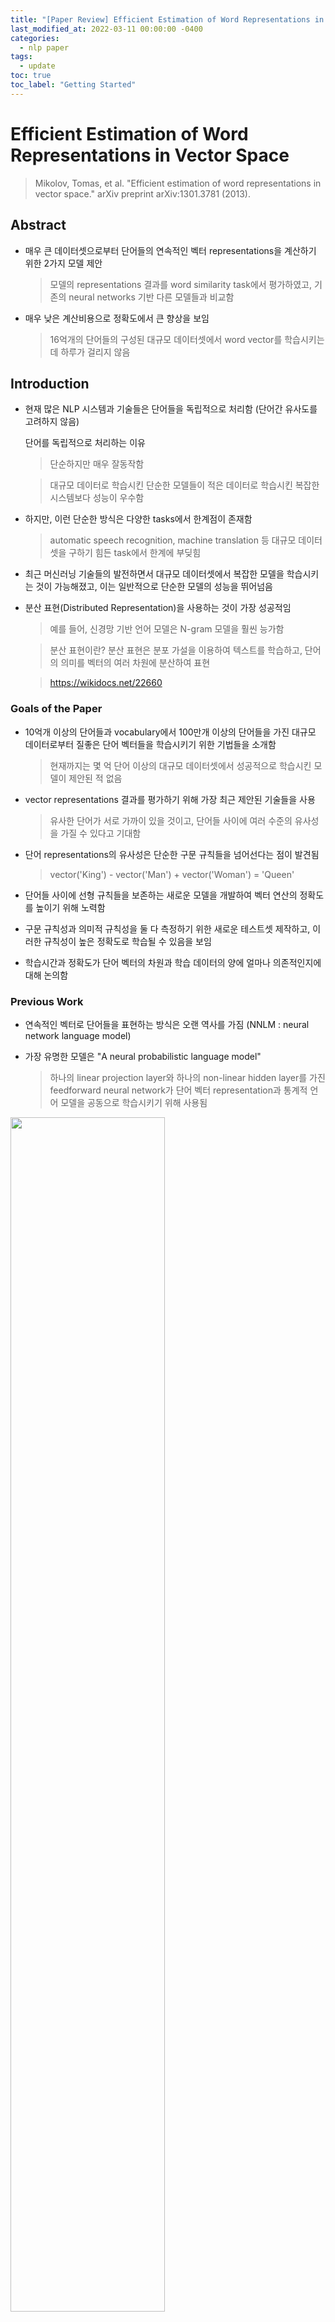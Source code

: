 ```yaml
---
title: "[Paper Review] Efficient Estimation of Word Representations in Vector Space"
last_modified_at: 2022-03-11 00:00:00 -0400
categories: 
  - nlp paper
tags:
  - update
toc: true
toc_label: "Getting Started"
---
```


# Efficient Estimation of Word Representations in Vector Space
> Mikolov, Tomas, et al. "Efficient estimation of word representations in vector space." arXiv preprint arXiv:1301.3781 (2013).

## Abstract

* 매우 큰 데이터셋으로부터 단어들의 연속적인 벡터 representations을 계산하기 위한 2가지 모델 제안

  > 모델의 representations 결과를 word similarity task에서 평가하였고, 기존의 neural networks 기반 다른 모델들과 비교함

* 매우 낮은 계산비용으로 정확도에서 큰 향상을 보임

  > 16억개의 단어들의 구성된 대규모 데이터셋에서 word vector를 학습시키는데 하루가 걸리지 않음

## Introduction

* 현재 많은 NLP 시스템과 기술들은 단어들을 독립적으로 처리함 (단어간 유사도를 고려하지 않음)

  단어를 독립적으로 처리하는 이유

  > 단순하지만 매우 잘동작함

  > 대규모 데이터로 학습시킨 단순한 모델들이 적은 데이터로 학습시킨 복잡한 시스템보다 성능이 우수함
  
* 하지만, 이런 단순한 방식은 다양한 tasks에서 한계점이 존재함

  > automatic speech recognition, machine translation 등 대규모 데이터셋을 구하기 힘든 task에서 한계에 부딪힘
  
* 최근 머신러닝 기술들의 발전하면서 대규모 데이터셋에서 복잡한 모델을 학습시키는 것이 가능해졌고, 이는 일반적으로 단순한 모델의 성능을 뛰어넘음

* 분산 표현(Distributed Representation)을 사용하는 것이 가장 성공적임

  > 예를 들어, 신경망 기반 언어 모델은 N-gram 모델을 훨씬 능가함

  > 분산 표현이란? 분산 표현은 분포 가설을 이용하여 텍스트를 학습하고, 단어의 의미를 벡터의 여러 차원에 분산하여 표현 

  > https://wikidocs.net/22660 

### Goals of the Paper

* 10억개 이상의 단어들과 vocabulary에서 100만개 이상의 단어들을 가진 대규모 데이터로부터 질좋은 단어 벡터들을 학습시키기 위한 기법들을 소개함

  > 현재까지는 몇 억 단어 이상의 대규모 데이터셋에서 성공적으로 학습시킨 모델이 제안된 적 없음

* vector representations 결과를 평가하기 위해 가장 최근 제안된 기술들을 사용

  > 유사한 단어가 서로 가까이 있을 것이고, 단어들 사이에 여러 수준의 유사성을 가질 수 있다고 기대함

* 단어 representations의 유사성은 단순한 구문 규칙들을 넘어선다는 점이 발견됨

  > vector('King') - vector('Man') + vector('Woman') = 'Queen' 

* 단어들 사이에 선형 규칙들을 보존하는 새로운 모델을 개발하여 벡터 연산의 정확도를 높이기 위해 노력함

* 구문 규칙성과 의미적 규칙성을 둘 다 측정하기 위한 새로운 테스트셋 제작하고, 이러한 규칙성이 높은 정확도로 학습될 수 있음을 보임

* 학습시간과 정확도가 단어 벡터의 차원과 학습 데이터의 양에 얼마나 의존적인지에 대해 논의함

### Previous Work

* 연속적인 벡터로 단어들을 표현하는 방식은 오랜 역사를 가짐 (NNLM : neural network language model)

* 가장 유명한 모델은 "A neural probabilistic language model"

  > 하나의 linear projection layer와 하나의 non-linear hidden layer를 가진 feedforward neural network가 단어 벡터 representation과 통계적 언어 모델을 공동으로 학습시키기 위해 사용됨

<img src="/assets/img/Word2vec/ref1.JPG" width="70%" height="70%">

* 또 다른 흥미로운 NNLM 모델은 하나의 hidden layer를 가진 neural network를 사용하여 단어 벡터를 학습하고, 학습된 단어 벡터가 NNLM을 학습시키기 위해 사용되는 two-step 모델

  > 연구에서 이러한 구조를 확장하였고, 첫번째 step에 초점을 둠

* 단어 벡터가 많은 NLP 응용 프로그램을 개선하고 단순화하는 데 사용될 수 있음이 밝혀지면서, 단어 벡터 추정이 다양한 모델을 사용하여 수행되고 다양한 말뭉치에 대해 학습됨

  > 하지만, 이런 구조는 대각 가중치 행렬이 사용되는 log-bilinear 모델의 특정 버전을 제외하면, 훨씬 더 많은 계산 비용이 듦

## Model Arichitectures

* Latent Semantic Analysis(LSA), Latent Dirichlet Allocation(LDA)과 같이 연속적인 단어들의 representations을 추정하기 위한 다양한 타입의 모델들이 제안됨

* 이 논문에서는 neural networks로 학습된 단어들의 분산 표현에 집중하였고, 이는 단어들 사이 선형적 규칙을 보존하기 위한 LSA보다 상당히 잘 동작함

  > LDA는 대규모 데이터셋에서 계산이 비용이 매우 크다는 문제가 있음

* 다른 모델들과 비교하기 위해, 파라미터 수에 의한 계산 복잡도를 먼저 정의하고, 그 뒤에 계산 복잡도를 최소화하면서 정확도를 높이기 위해 노력할 것임

* 학습 복잡도는 아래 식을 이용하여 정의함

<img src="/assets/img/Word2vec/ep1.JPG" width="25%" height="25%">

  > E:epochs / T : training set에서의 단어들의 수 / Q : 각 모델 구조에 따라 정의

  > 일반적인 셋팅은 E = 3-50, T는 10억 개이며, 모든 모델들은 SGD와 backpropagation을 사용하여 학습됨

### Feedforward Neural Net Language Model (NNLM)

* 확률적 feedforward neural network 언어 모델은 "A Neural Probabilistic Language Model"에서 제안됨

  > input, projection, hidden, output layer로 구성

  > input layer에서 N 개의 이전 단어들이 1-of-V coding(V:vocabulary의 크기)을 사용하여 인코딩(one-hot encoding)되고, 이는 공유된 projection matrix를 이용하여 projection layer P(NxD 차원을 가짐)로 projection 됨

  > 모든 시간에 오직 N 개의 입력만 활성화 되므로, projection layer의 구성은 상대적으로 연산량이 낮음

* NNLM 구조에서 projection layer에서 값들이 많아지면, projection layer와 hidden layer 사이 연산량이 증가함

  > 일반적 셋팅은 N=10, projection layer(P)는 500-2000, hidden layer size H는 보통 500-1000 units

  > 추가적으로, hidden layer는 vocabulary 속 모든 단어들에 대한 확률 분포 계산에 사용되며, 이는 output layer로 들어가 V 차원의 벡터 출력

* 계산 복잡도
  
  <img src="/assets/img/Word2vec/eq2.JPG" width="40%" height="40%">
  
  > HxV가 연산량의 큰 부분을 차지하지만, 이런 문제를 해결하기 위해 hierarchical 버전의 softmax를 사용하거나 학습 시에 정규화되지 않은 모델을 사용하여 정규화를 피하는 방식 등 해결책이 제안됨

  > vocabulary의 이진 트리 표현과 함께, output units의 수가 약 log2(V)로 감소함
  
  > 이제 대부분의 연산량은 NxDxH가 차지

* 해당 논문의 모델은 vocabulary를 허프만 이진 트리로 표현하는 hierarchical softmax를 사용함

  > 허프만 트리는 자주 등장하는 단어들에 짧은 이진 코드를 할당하고, 이는 평가되어야 할 output units의 수를 줄임

  > 허프만 트리는 balanced 이전 트리와 비교하였을 때, 백만개의 vocabulary 사이즈를 가질 때, evaluation 타임에 2배 가까이 빠르지만, 비중이 큰 term은 NxDxH이기 때문에 이를 해결하지 못함

  > 논문에서는 이를 해결하기 위해, hidden layers를 없애서 softmax normalization의 효율에 집중한 모델을 제안

### Recurrent Neural Net Language Model (RNNLM)

* RNN은 feedforward NNLM의 특정 한계를 극복하기 위해 제안됨

  > context length(순서 고려)를 구체화하기 위해 필요

  > 이론적으로 RNN은 얕은 neural networks 보다 복잡한 패턴들을 효율적으로 표현할 수 있음
  
* RNN 모델은 projection layer를 가지지 않고, 모직 input, hidden, output layer만을 가짐

  > RNN의 특이한 점은 hidden layer가 시간 차이로 자기 자신한테 다시 연결된다는 점 (t-1 hidden vector가 t 시점 입력으로 들어옴)

  > 이는 recurrent model이 short term memory를 생성하게 함

* 계산 복잡도

<img src="/assets/img/Word2vec/eq3.JPG" width="40%" height="40%">
  
  > word representations D는 hidden layer H와 동일한 차원을 가지며, 여기서 HxV를 hierarchical softmax를 사용하여 Hxlog2(V)로 감소시킬 수 있음

  > 결과적으로, 대부분의 연산은 HxH가 차지

### Parallel Training of Neural Networks

* 대규모 데이터셋으로 학습시키기 위해, DistBelief라고 불리는 large-scale distributed framework 위에 여러 개의 모델을 구현함

<img src="/assets/img/Word2vec/ref2.JPG" width="70%" height="70%">

  > 이 framework는 동일한 모델의 다양한 복제본을 병렬적으로 실행시키는 것을 가능하게 하고, 각 복제품은 한개의 중앙 서버(모든 파라티머 관리)를 통해 gradient가 업데이트 됨

  > 병렬 학습을 위해, adaptive learning rate를 적용시킨 mini-batch asynchronous gradient descent를 사용(Adagrad)

## New Log-linear Models

* 논문에서는 단어의 분산 표현을 학습하기 위한 새로운 두가지 모델을 제안

  > 계산 복잡도를 최소화하는 것에 초점을 맞춤

* 연산을 복잡하게 하는 것은 non-linear hidden layer가 원인이고, 이것이 neural network가 잘 동작하는 이유이지만, 단순한 모델을 연구하는데 집중함

  > neural network만큼 정확하지 않겠지만, 단순한 모델은 대규모 데이터셋에서 효율적으로 학습시키는 것이 가능함

* 논문이 제시하는 모델의 구조들은 이전에 two-step 방식으로 학습하는 neural network language model에서 아이디어를 얻음

  1) 단순한 모델을 이용하여 연속적인 단어 벡터들을 학습

  2) 단어들의 분산 표현을 이용하여 N-gram NNLM 학습

### Continuous Bag-of Words Model

<img src="/assets/img/Word2vec/cbow.JPG" width="70%" height="70%">

* 제안된 구조는 feedforward NNLM과 유사함

  > non-linear hidden layr가 제거되었고, projection layr가 모든 단어들에게 공유됨

  > 모든 단어들이 같은 위치에 projection 됨 (모든 단어들의 벡터를 평균냄)

* 단어들의 순서가 projection에 영향을 미치지 않기 때문에, 해당 구조를 bag-of-words model이라고 부름

* 뒤에 나오는 단어들을 학습에 사용함

  > 다음 섹션에서 4개의 이전 단어들과 4개의 이후 단어들을 입력으로 받아 중간 단어를 예측하는 log-linear classifier를 만들어 최고 성능을 얻음

* 학습 복잡도

<img src="/assets/img/Word2vec/eq4.JPG" width="50%" height="50%">

* 해당 모델이 연속적인 분산 표현을 사용하기 때문에 CBOW 라고 표기함

  > input layer와 projection layer 사이 weight matrix가 모든 단어 위치에서 공유됨

### Continuous Skip-gram Model

<img src="/assets/img/Word2vec/skip-gram.JPG" width="70%" height="70%">

* CBOW와 달리, 문맥을 고려하여 현재 단어를 예측하는 모델

  > 동일한 문장 내에서 다른 단어들을 기반으로 하나의 단어 분류를 극대화시키기 위해 노력
  
* 더 정확하게, 연속적인 projection layer를 가진 log-linear classifier의 입력으로 현재 단어를 넣고, 특정 범위 내 단어들(현재 단어 기준 이전 단어들과 이후 단어들)을 예측하게 함

* 범위가 커질수록 단어벡터들의 결과가 좋았지만, 계산 복잡도 또한 증가함

* 거리가 먼 단어들은 서로 적은 연관성을 가지기 때문에, 학습 샘플에서 적게 샘플링하여 더 적은 weight를 줌 

* 학습 복잡도

<img src="/assets/img/Word2vec/eq5.JPG" width="50%" height="50%">

C : 단어들 사이의 최대 거리 

  > C = 5 이면, <1;C> 범위에서 랜덤으로 R개 학습 단어들 샘플링

  > input : 과거 단어 R개, 미래 단어 R개를 정답 라벨로 사용

  > 현재 단어를 입력으로 받아, 총 Rx2 개 단어의 분류가 필요 (과거 R, 미래 R)

  > 실험에서는 C = 10 사용









